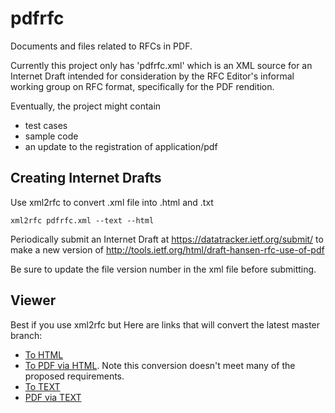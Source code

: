 # pdfrfc

Documents and files related to RFCs in PDF.

Currently this project only has 'pdfrfc.xml' which is an XML source
for an Internet Draft intended for consideration by the RFC Editor's
informal working group on RFC format, specifically for the PDF
rendition.

Eventually, the project might contain

* test cases
* sample code
* an update to the registration of application/pdf

## Creating Internet Drafts

Use xml2rfc to convert .xml file into .html and .txt


 `xml2rfc pdfrfc.xml --text --html`

Periodically submit an Internet Draft at https://datatracker.ietf.org/submit/
to make a new version of http://tools.ietf.org/html/draft-hansen-rfc-use-of-pdf

Be sure to update the file version number in the xml file before submitting.

## Viewer

Best if you use xml2rfc but Here are links that will convert the
latest master branch:

* [To HTML](http://xml2rfc.tools.ietf.org/cgi-bin/xml2rfc.cgi?url=https://raw.githubusercontent.com/masinter/pdfrfc/master/pdfrfc.xml&modeAsFormat=html/ascii&type=ascii)
* [To PDF via HTML](http://xml2rfc.tools.ietf.org/cgi-bin/xml2rfc.cgi?url=https://raw.githubusercontent.com/masinter/pdfrfc/master/pdfrfc.xml&modeAsFormat=html/pdf&type=ascii). Note this conversion doesn't meet many of the proposed requirements.
* [To TEXT](http://xml2rfc.tools.ietf.org/cgi-bin/xml2rfc.cgi?url=https://raw.githubusercontent.com/masinter/pdfrfc/master/pdfrfc.xml&modeAsFormat=txt/ascii&type=ascii)
* [PDF via TEXT](http://xml2rfc.tools.ietf.org/cgi-bin/xml2rfc.cgi?url=https://raw.githubusercontent.com/masinter/pdfrfc/master/pdfrfc.xml&modeAsFormat=txt/pdf&type=ascii)
